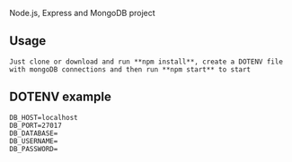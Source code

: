 Node.js, Express and MongoDB project

## Usage ##
```
Just clone or download and run **npm install**, create a DOTENV file with mongoDB connections and then run **npm start** to start
```

## DOTENV example ##

```
DB_HOST=localhost
DB_PORT=27017
DB_DATABASE=
DB_USERNAME=
DB_PASSWORD=
```